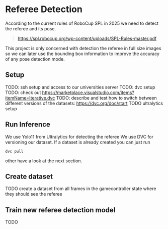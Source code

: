 # Referee Detection
According to the current rules of RoboCup SPL in 2025 we need to detect the referee and its pose.
> https://spl.robocup.org/wp-content/uploads/SPL-Rules-master.pdf

This project is only concerned with detection the referee in full size images so we can later use the bounding box information to improve the accuracy of any pose detection mode.

## Setup
TODO: ssh setup and access to our universities server
TODO: dvc setup
TODO: check out https://marketplace.visualstudio.com/items?itemName=Iterative.dvc
TODO: describe and test how to switch between different versions of the datasets: https://dvc.org/doc/start 
TODO ultralytics setup

## Run Inference
We use Yolo11 from Ultralytics for detecting the referee
We use DVC for versioning our dataset. If a dataset is already created you can just run
```
dvc pull
```
other have a look at the next section.

## Create dataset
TODO create a dataset from all frames in the gamecontroller state where they should see the referee

## Train new referee detection model
TODO